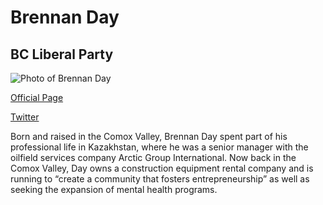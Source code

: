 # Brennan Day

## BC Liberal Party

![Photo of Brennan Day](images/image3.png)

[Official Page](https://www.bcliberals.com/team/brennan-day/)

[Twitter](https://twitter.com/daycomoxvalley)


Born and raised in the Comox Valley, Brennan Day spent part of his professional life in Kazakhstan, where he was a senior manager with the oilfield services company Arctic Group International. Now back in the Comox Valley, Day owns a construction equipment rental company and is running to “create a community that fosters entrepreneurship” as well as seeking the expansion of mental health programs. 
